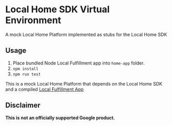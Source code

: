# Local Home SDK Virtual Environment

A mock Local Home Platform implemented as stubs for the Local Home SDK

## Usage

1. Place bundled Node Local Fulfillment app into `home-app` folder.
2. `npm install`
3. `npm run test`

This is a mock Local Home Platform that depends on the Local Home SDK and a compiled [Local Fulfillment App](https://github.com/actions-on-google/smart-home-local)

## Disclaimer

**This is not an officially supported Google product.**
